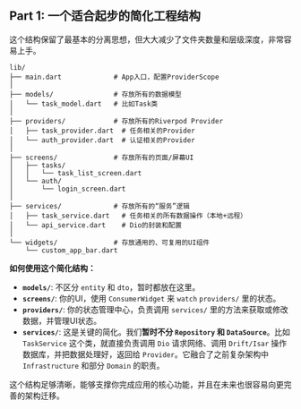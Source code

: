 ## Part 1: 一个适合起步的简化工程结构

这个结构保留了最基本的分离思想，但大大减少了文件夹数量和层级深度，非常容易上手。

```
lib/
├── main.dart             # App入口，配置ProviderScope
│
├── models/               # 存放所有的数据模型
│   └── task_model.dart   # 比如Task类
│
├── providers/            # 存放所有的Riverpod Provider
│   ├── task_provider.dart  # 任务相关的Provider
│   └── auth_provider.dart  # 认证相关的Provider
│
├── screens/              # 存放所有的页面/屏幕UI
│   ├── tasks/
│   │   └── task_list_screen.dart
│   └── auth/
│       └── login_screen.dart
│
├── services/             # 存放所有的“服务”逻辑
│   ├── task_service.dart   # 任务相关的所有数据操作（本地+远程）
│   └── api_service.dart    # Dio的封装和配置
│
└── widgets/              # 存放通用的、可复用的UI组件
    └── custom_app_bar.dart
```

**如何使用这个简化结构：**

  * **`models/`**: 不区分 `entity` 和 `dto`，暂时都放在这里。
  * **`screens/`**: 你的UI，使用 `ConsumerWidget` 来 `watch` `providers/` 里的状态。
  * **`providers/`**: 你的状态管理中心，负责调用 `services/` 里的方法来获取或修改数据，并管理UI状态。
  * **`services/`**: 这是关键的简化。我们**暂时不分 `Repository` 和 `DataSource`**。比如 `TaskService` 这个类，就直接负责调用 `Dio` 请求网络、调用 `Drift/Isar` 操作数据库，并把数据处理好，返回给 `Provider`。它融合了之前复杂架构中 `Infrastructure` 和部分 `Domain` 的职责。

这个结构足够清晰，能够支撑你完成应用的核心功能，并且在未来也很容易向更完善的架构迁移。
